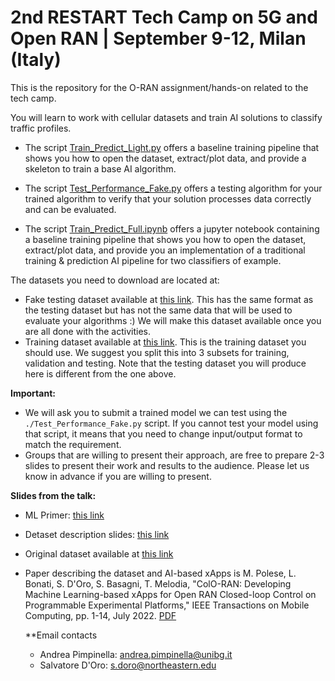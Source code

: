 # 2nd RESTART Tech Camp on 5G and Open RAN | September 9-12, Milan (Italy)

This is the repository for the O-RAN assignment/hands-on related to the tech camp.

You will learn to work with cellular datasets and train AI solutions to classify traffic profiles.

- The script [Train_Predict_Light.py](https://github.com/wineslab/restart_assignment_repo/blob/main/Train_Predict_Light.py) offers a baseline training pipeline that shows you how to open the dataset, extract/plot data, and provide a skeleton to train a base AI algorithm.
- The script [Test_Performance_Fake.py](https://github.com/wineslab/restart_assignment_repo/blob/main/Test_Performance_Fake.py) offers a testing algorithm for your trained algorithm to verify that your solution processes data correctly and can be evaluated.

- The script [Train_Predict_Full.ipynb](https://github.com/wineslab/restart_assignment_repo/blob/main/Train_Predict_Full.ipynb) offers a jupyter notebook containing a baseline training pipeline that shows you how to open the dataset, extract/plot data, and provide you an implementation of a traditional training & prediction AI pipeline for two classifiers of example.

The datasets you need to download are located at:
- Fake testing dataset available at [this link](https://drive.google.com/file/d/1gjTM2qki8dSf0_02xxxQjIn7Qk2zaHH0/view?usp=sharing). This has the same format as the testing dataset but has not the same data that will be used to evaluate your algorithms :) We will make this dataset available once you are all done with the activities.
- Training dataset available at [this link](https://drive.google.com/file/d/1UZJVwSVznpDIIvDKtDyVRxpeNVDb2Hz5/view?usp=sharing). This is the training dataset you should use. We suggest you split this into 3 subsets for training, validation and testing. Note that the testing dataset you will produce here is different from the one above. 

**Important:** 
- We will ask you to submit a trained model we can test using the `./Test_Performance_Fake.py` script. If you cannot test your model using that script, it means that you need to change input/output format to match the requirement.
- Groups that are willing to present their approach, are free to prepare 2-3 slides to present their work and results to the audience. Please let us know in advance if you are willing to present.

**Slides from the talk:** 

- ML Primer: [this link](https://www.dropbox.com/scl/fi/uzsyv5idvmz9ahjyjelo4/tech_camp_ML_primer.pdf?rlkey=cidtbqputurzlunbrgbyv3rjq&dl=0)
- Detaset description slides: [this link](https://github.com/wineslab/restart_assignment_repo/blob/main/restart-techcamp-2024.pdf)
- Original dataset available at [this link](https://github.com/wineslab/colosseum-oran-coloran-dataset)
- Paper describing the dataset and AI-based xApps is M. Polese, L. Bonati, S. D'Oro, S. Basagni, T. Melodia, "ColO-RAN: Developing Machine Learning-based xApps for Open RAN Closed-loop Control on Programmable Experimental Platforms," IEEE Transactions on Mobile Computing, pp. 1-14, July 2022. [PDF](https://arxiv.org/pdf/2112.09559)

  **Email contacts
  - Andrea Pimpinella: andrea.pimpinella@unibg.it
  - Salvatore D'Oro: s.doro@northeastern.edu
